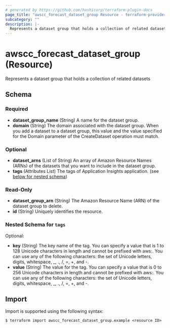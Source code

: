 ```yaml
---
# generated by https://github.com/hashicorp/terraform-plugin-docs
page_title: "awscc_forecast_dataset_group Resource - terraform-provider-awscc"
subcategory: ""
description: |-
  Represents a dataset group that holds a collection of related datasets
---
```


# awscc_forecast_dataset_group (Resource)

Represents a dataset group that holds a collection of related datasets



<!-- schema generated by tfplugindocs -->
## Schema

### Required

- **dataset_group_name** (String) A name for the dataset group.
- **domain** (String) The domain associated with the dataset group. When you add a dataset to a dataset group, this value and the value specified for the Domain parameter of the CreateDataset operation must match.

### Optional

- **dataset_arns** (List of String) An array of Amazon Resource Names (ARNs) of the datasets that you want to include in the dataset group.
- **tags** (Attributes List) The tags of Application Insights application. (see [below for nested schema](#nestedatt--tags))

### Read-Only

- **dataset_group_arn** (String) The Amazon Resource Name (ARN) of the dataset group to delete.
- **id** (String) Uniquely identifies the resource.

<a id="nestedatt--tags"></a>
### Nested Schema for `tags`

Optional:

- **key** (String) The key name of the tag. You can specify a value that is 1 to 128 Unicode characters in length and cannot be prefixed with aws:. You can use any of the following characters: the set of Unicode letters, digits, whitespace, _, ., /, =, +, and -.
- **value** (String) The value for the tag. You can specify a value that is 0 to 256 Unicode characters in length and cannot be prefixed with aws:. You can use any of the following characters: the set of Unicode letters, digits, whitespace, _, ., /, =, +, and -.

## Import

Import is supported using the following syntax:

```shell
$ terraform import awscc_forecast_dataset_group.example <resource ID>
```

